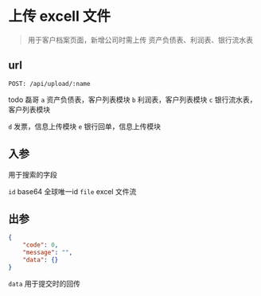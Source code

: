 # 上传 excell 文件

> 用于客户档案页面，新增公司时需上传 资产负债表、利润表、银行流水表

## url

```
POST: /api/upload/:name
```

todo 磊哥
`a` 资产负债表，客户列表模块
`b` 利润表，客户列表模块
`c` 银行流水表，客户列表模块

`d` 发票，信息上传模块
`e` 银行回单，信息上传模块

## 入参

用于搜索的字段

`id` base64 全球唯一id
`file` excel 文件流

## 出参

```json
{
    "code": 0,
    "message": "",
    "data": {}
}
```

`data` 用于提交时的回传

